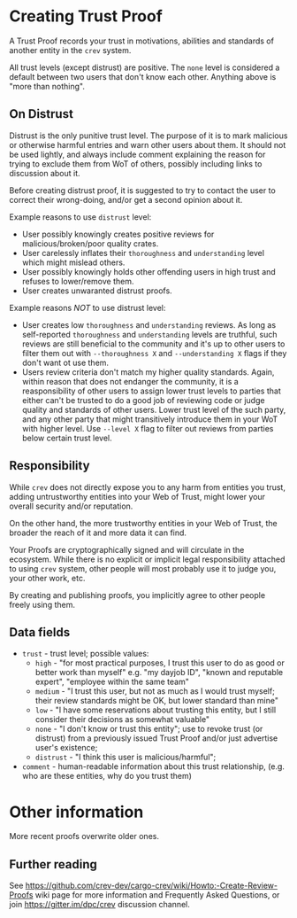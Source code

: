 # Creating Trust Proof

A Trust Proof records your trust in motivations, abilities and standards
of another entity in the `crev` system.

All trust levels (except distrust) are positive. The `none` level is
considered a default between two users that don't know each other.
Anything above is "more than nothing".

## On Distrust

Distrust is the only punitive trust level. The purpose of it is to mark
malicious or otherwise harmful entries and warn other users about them.
It should not be used lightly, and always include comment explaining the
reason for trying to exclude them from WoT of others, possibly including
links to discussion about it.

Before creating distrust proof, it is suggested to try to contact the user
to correct their wrong-doing, and/or get a second opinion about it.

Example reasons to use `distrust` level:

* User possibly knowingly creates positive reviews for malicious/broken/poor
  quality crates.
* User carelessly inflates their `thoroughness` and `understanding` level
  which might mislead others.
* User possibly knowingly holds other offending users in high trust
  and refuses to lower/remove them.
* User creates unwaranted distrust proofs.

Example reasons *NOT* to use distrust level:

* User creates low `thoroughness` and `understanding` reviews. As long as
  self-reported `thoroughness` and `understanding` levels are truthful,
  such reviews are still beneficial to the community and it's up to other
  users to filter them out with `--thoroughness X` and `--understanding X`
  flags if they don't want ot use them.
* Users review criteria don't match my higher quality standards. Again,
  within reason that does not endanger the community, it is a
  reasponsibility of other users to assign lower trust levels to parties
  that either can't be trusted to do a good job of reviewing code or judge
  quality and standards of other users. Lower trust level of the such party,
  and any other party that might transitively introduce them in your WoT
  with higher level. Use `--level X` flag to filter out reviews from parties
  below certain trust level.

## Responsibility

While `crev` does not directly expose you to any harm from entities you trust,
adding untrustworthy entities into your Web of Trust, might lower your overall
security and/or reputation.

On the other hand, the more trustworthy entities in your Web of Trust, the
broader the reach of it and more data it can find.

Your Proofs are cryptographically signed and will circulate in the ecosystem.
While there is no explicit or implicit legal responsibility attached to using
`crev` system, other people will most probably use it to judge you, your other
work, etc.

By creating and publishing proofs, you implicitly agree to other people freely
using them.

## Data fields

- `trust` - trust level; possible values:
  - `high` - "for most practical purposes, I trust this user to do as good or
     better work than myself" e.g. "my dayjob ID", "known and reputable expert",
    "employee within the same team"
  - `medium` - "I trust this user, but not as much as I would trust myself; their
    review standards might be OK, but lower standard than mine"
  - `low` - "I have some reservations about trusting this entity, but I still
    consider their decisions as somewhat valuable"
  - `none` - "I don't know or trust this entity"; use to revoke trust (or
    distrust) from a previously issued Trust Proof and/or just advertise user's
    existence;
  - `distrust` - "I think this user is malicious/harmful";
- `comment` - human-readable information about this trust relationship, (e.g.
  who are these entities, why do you trust them)

# Other information

More recent proofs overwrite older ones.

## Further reading

See <https://github.com/crev-dev/cargo-crev/wiki/Howto:-Create-Review-Proofs>
wiki page for more information and Frequently Asked Questions, or join
<https://gitter.im/dpc/crev> discussion channel.
